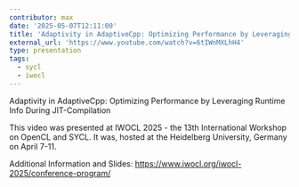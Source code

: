 ```yaml
---
contributor: max
date: '2025-05-07T12:11:00'
title: 'Adaptivity in AdaptiveCpp: Optimizing Performance by Leveraging Runtime Info During JIT-Compilation'
external_url: 'https://www.youtube.com/watch?v=6tIWnMXLhH4'
type: presentation
tags:
  - sycl
  - iwocl
---
```


Adaptivity in AdaptiveCpp: Optimizing Performance by Leveraging Runtime Info During JIT-Compilation

This video was presented at IWOCL 2025 - the 13th International Workshop on OpenCL and SYCL. 
It was, hosted at the Heidelberg University, Germany on April 7-11.

Additional Information and Slides: 
https://www.iwocl.org/iwocl-2025/conference-program/
